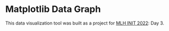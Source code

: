# Matplotlib Data Graph

This data visualization tool was built as a project for [MLH INIT 2022](https://init.mlh.io): Day 3.

